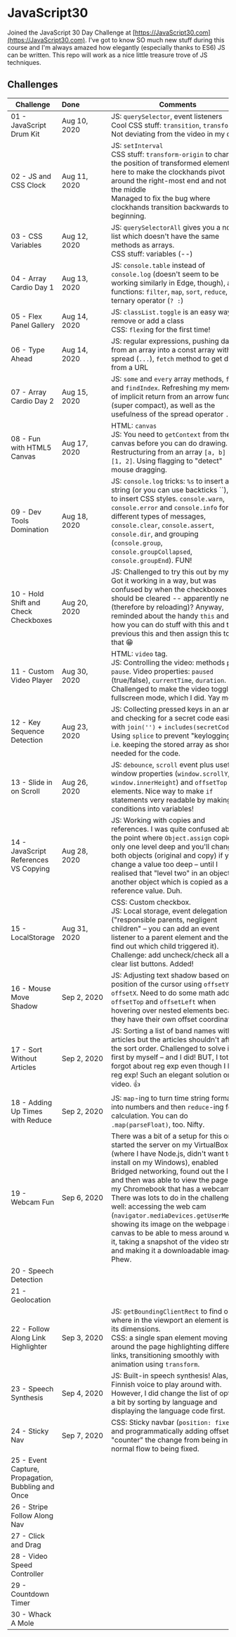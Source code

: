 ﻿# JavaScript30

Joined the JavaScript 30 Day Challenge at [https://JavaScript30.com](https://JavaScript30.com).
I've got to know SO much new stuff during this course and I'm always amazed how elegantly (especially thanks to ES6) JS can be written. This repo will work as a nice little treasure trove of JS techniques.

## Challenges

| Challenge                                          | Done&nbsp;&nbsp;&nbsp;&nbsp;&nbsp;&nbsp;&nbsp;&nbsp;&nbsp;&nbsp;&nbsp;&nbsp;&nbsp;| Comments                    |
| -------------------------------------------------- | ------------ | --------------------------- |
| 01 - JavaScript Drum Kit                           | Aug 10, 2020 | JS: `querySelector`, event listeners<br>Cool CSS stuff: `transition`, `transform`<br>Not deviating from the video in my code |
| 02 - JS and CSS Clock                              | Aug 11, 2020 | JS: `setInterval`<br>CSS stuff: `transform-origin` to change the position of transformed elements, here to make the clockhands pivot around the right-most end and not in the middle<br>Managed to fix the bug where clockhands transition backwards to the beginning. |
| 03 - CSS Variables                                 | Aug 12, 2020 | JS: `querySelectorAll` gives you a node list which doesn't have the same methods as arrays.<br>CSS stuff: variables (--) |
| 04 - Array Cardio Day 1                            | Aug 13, 2020 | JS: `console.table` instead of `console.log` (doesn't seem to be working similarly in Edge, though), array functions: `filter`, `map`, `sort`, `reduce`, ternary operator (`? :`) |
| 05 - Flex Panel Gallery                            | Aug 14, 2020 | JS: `classList.toggle` is an easy way to remove or add a class<br>CSS: `flex`ing for the first time! |
| 06 - Type Ahead                                    | Aug 14, 2020 | JS: regular expressions, pushing data from an array into a const array with spread (`...`), `fetch` method to get data from a URL |
| 07 - Array Cardio Day 2                            | Aug 15, 2020 | JS: `some` and `every` array methods, `find` and `findIndex`. Refreshing my memory of implicit return from an arrow function (super compact), as well as the usefulness of the spread operator `...`. |
| 08 - Fun with HTML5 Canvas                         | Aug 17, 2020 | HTML: `canvas`<br>JS: You need to `getContext` from the canvas before you can do drawing. Restructuring from an array `[a, b] = [1, 2]`. Using flagging to "detect" mouse dragging. |
| 09 - Dev Tools Domination                          | Aug 18, 2020 | JS: `console.log` tricks: `%s` to insert a string (or you can use backticks \`\`), `%c` to insert CSS styles. `console.warn`, `console.error` and `console.info` for different types of messages, `console.clear`, `console.assert`, `console.dir`, and grouping (`console.group`, `console.groupCollapsed`, `console.groupEnd`). FUN! |
| 10 - Hold Shift and Check Checkboxes               | Aug 20, 2020 | JS: Challenged to try this out by myself. Got it working in a way, but was confused by when the checkboxes should be cleared -- apparently never (therefore by reloading)? Anyway, reminded about the handy `this` and how you can do stuff with this and the previous this and then assign this to that :grin: |
| 11 - Custom Video Player                           | Aug 30, 2020 | HTML: `video` tag.<br>JS: Controlling the video: methods `play`, `pause`. Video properties: `paused` (true/false), `currentTime`, `duration`. Challenged to make the video toggle fullscreen mode, which I did. Yay me! :muscle: |
| 12 - Key Sequence Detection                        | Aug 23, 2020 | JS: Collecting pressed keys in an array and checking for a secret code easily with `join('')` + `includes(secretCode)`. Using `splice` to prevent "keylogging", i.e. keeping the stored array as short as needed for the code. |
| 13 - Slide in on Scroll                            | Aug 26, 2020 | JS: `debounce`, `scroll` event plus useful window properties (`window.scrollY`, `window.innerHeight`) and `offsetTop` for elements. Nice way to make `if` statements very readable by making the conditions into variables! |
| 14 - JavaScript References VS Copying              | Aug 28, 2020 | JS: Working with copies and references. I was quite confused about the point where `Object.assign` copies only one level deep and you'll change both objects (original and copy) if you change a value too deep – until I realised that "level two" in an object is another object which is copied as a reference value. Duh. |
| 15 - LocalStorage                                  | Aug 31, 2020 | CSS: Custom checkbox.<br>JS: Local storage, event delegation ("responsible parents, negligent children" – you can add an event listener to a parent element and then find out which child triggered it). Challenge: add uncheck/check all and clear list buttons. Added! |
| 16 - Mouse Move Shadow                             | Sep 2, 2020 | JS: Adjusting text shadow based on the position of the cursor using `offsetY` and `offsetX`. Need to do some math adding `offsetTop` and `offsetLeft` when hovering over nested elements because they have their own offset coordinates. |
| 17 - Sort Without Articles                         | Sep 2, 2020 | JS: Sorting a list of band names with articles but the articles shouldn't affect the sort order. Challenged to solve it first by myself – and I did! BUT, I totally forgot about reg exp even though I love reg exp! Such an elegant solution on the video. :thumbsup: |
| 18 - Adding Up Times with Reduce                   | Sep 2, 2020 | JS: `map`-ing to turn time string format into numbers and then `reduce`-ing for calculation. You can do `.map(parseFloat)`, too. Nifty. |
| 19 - Webcam Fun                                    | Sep 6, 2020 | There was a bit of a setup for this one. I started the server on my VirtualBox (where I have Node.js, didn't want to install on my Windows), enabled Bridged networking, found out the IP and then was able to view the page on my Chromebook that has a webcam. :sweat_smile: There was lots to do in the challenge as well: accessing the web cam (`navigator.mediaDevices.getUserMedia`), showing its image on the webpage in a canvas to be able to mess around with it, taking a snapshot of the video stream and making it a downloadable image. Phew. |
| 20 - Speech Detection                              |  |  |
| 21 - Geolocation                                   |  |  |
| 22 - Follow Along Link Highlighter                 | Sep 3, 2020 | JS: `getBoundingClientRect` to find out where in the viewport an element is and its dimensions.<br>CSS: a single span element moving around the page highlighting different links, transitioning smoothly with animation using `transform`. |
| 23 - Speech Synthesis                              | Sep 4, 2020 | JS: Built-in speech synthesis! Alas, no Finnish voice to play around with. However, I did change the list of options a bit by sorting by language and displaying the language code first. |
| 24 - Sticky Nav                                    | Sep 7, 2020 | CSS: Sticky navbar (`position: fixed`) and programmatically adding offset to "counter" the change from being in the normal flow to being fixed. |
| 25 - Event Capture, Propagation, Bubbling and Once |  |  |
| 26 - Stripe Follow Along Nav                       |  |  |
| 27 - Click and Drag                                |  |  |
| 28 - Video Speed Controller                        |  |  |
| 29 - Countdown Timer                               |  |  |
| 30 - Whack A Mole                                  |  |  |